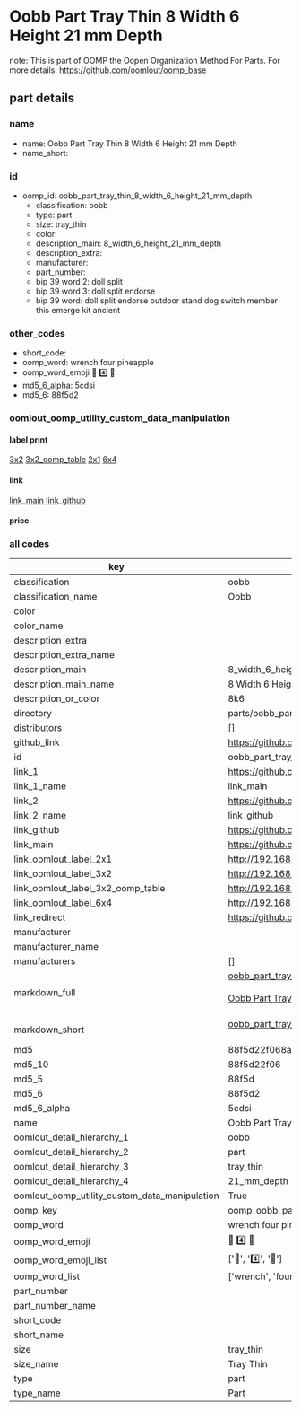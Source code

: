 # Oobb Part Tray Thin 8 Width 6 Height 21 mm Depth  

note: This is part of OOMP the Oopen Organization Method For Parts. For more details: https://github.com/oomlout/oomp_base

##  part details
  







### name
* name: Oobb Part Tray Thin 8 Width 6 Height 21 mm Depth
* name_short: 
### id
* oomp_id: oobb_part_tray_thin_8_width_6_height_21_mm_depth
  * classification: oobb
  * type: part
  * size: tray_thin
  * color: 
  * description_main: 8_width_6_height_21_mm_depth
  * description_extra: 
  * manufacturer: 
  * part_number: 
  * bip 39 word 2: doll split
  * bip 39 word 3: doll split endorse
  * bip 39 word: doll split endorse outdoor stand dog switch member this emerge kit ancient

### other_codes
* short_code: 
* oomp_word: wrench four pineapple
* oomp_word_emoji :wrench: :four: :pineapple:
* md5_6_alpha: 5cdsi
* md5_6: 88f5d2






### oomlout_oomp_utility_custom_data_manipulation
#### label print
[3x2](http://192.168.1.245:1112/?label=oomp%205cdsi)
[3x2_oomp_table](http://192.168.1.108:1112/?label=oomp%205cdsi)
[2x1](http://192.168.1.242:1112/?label=oomp%205cdsi)
[6x4](http://192.168.1.55:1112/?label=oomp%205cdsi)    

#### link

[link_main](https://github.com/oomlout/oomlout_oomp_version_1_messy/tree/main/parts/oobb_part_tray_thin_8_width_6_height_21_mm_depth) [link_github](https://github.com/oomlout/oomlout_oomp_version_1_messy/tree/main/parts/oobb_part_tray_thin_8_width_6_height_21_mm_depth)                             

#### price







### all codes 
| key | value |  
| --- | --- |  
| classification | oobb |  
| classification_name | Oobb |  
| color |  |  
| color_name |  |  
| description_extra |  |  
| description_extra_name |  |  
| description_main | 8_width_6_height_21_mm_depth |  
| description_main_name | 8 Width 6 Height 21 mm Depth |  
| description_or_color | 8k6 |  
| directory | parts/oobb_part_tray_thin_8_width_6_height_21_mm_depth |  
| distributors | [] |  
| github_link | https://github.com/oomlout/oomlout_oomp_part_src/tree/main/parts/oobb_part_tray_thin_8_width_6_height_21_mm_depth |  
| id | oobb_part_tray_thin_8_width_6_height_21_mm_depth |  
| link_1 | https://github.com/oomlout/oomlout_oomp_version_1_messy/tree/main/parts/oobb_part_tray_thin_8_width_6_height_21_mm_depth |  
| link_1_name | link_main |  
| link_2 | https://github.com/oomlout/oomlout_oomp_version_1_messy/tree/main/parts/oobb_part_tray_thin_8_width_6_height_21_mm_depth |  
| link_2_name | link_github |  
| link_github | https://github.com/oomlout/oomlout_oomp_version_1_messy/tree/main/parts/oobb_part_tray_thin_8_width_6_height_21_mm_depth |  
| link_main | https://github.com/oomlout/oomlout_oomp_version_1_messy/tree/main/parts/oobb_part_tray_thin_8_width_6_height_21_mm_depth |  
| link_oomlout_label_2x1 | http://192.168.1.242:1112/?label=oomp%205cdsi |  
| link_oomlout_label_3x2 | http://192.168.1.245:1112/?label=oomp%205cdsi |  
| link_oomlout_label_3x2_oomp_table | http://192.168.1.108:1112/?label=oomp%205cdsi |  
| link_oomlout_label_6x4 | http://192.168.1.55:1112/?label=oomp%205cdsi |  
| link_redirect | https://github.com/oomlout/oomlout_oomp_version_1_messy/tree/main/parts/oobb_part_tray_thin_8_width_6_height_21_mm_depth |  
| manufacturer |  |  
| manufacturer_name |  |  
| manufacturers | [] |  
| markdown_full | [oobb_part_tray_thin_8_width_6_height_21_mm_depth](none)<br>[](none)<br>[Oobb Part Tray Thin 8 Width 6 Height 21 Mm Depth](none)<br><br> |  
| markdown_short | [oobb_part_tray_thin_8_width_6_height_21_mm_depth](none)<br><br> |  
| md5 | 88f5d22f068adb85026a49d293b48a05 |  
| md5_10 | 88f5d22f06 |  
| md5_5 | 88f5d |  
| md5_6 | 88f5d2 |  
| md5_6_alpha | 5cdsi |  
| name | Oobb Part Tray Thin 8 Width 6 Height 21 mm Depth |  
| oomlout_detail_hierarchy_1 | oobb |  
| oomlout_detail_hierarchy_2 | part |  
| oomlout_detail_hierarchy_3 | tray_thin |  
| oomlout_detail_hierarchy_4 | 21_mm_depth |  
| oomlout_oomp_utility_custom_data_manipulation | True |  
| oomp_key | oomp_oobb_part_tray_thin_8_width_6_height_21_mm_depth |  
| oomp_word | wrench four pineapple |  
| oomp_word_emoji | :wrench: :four: :pineapple: |  
| oomp_word_emoji_list | [':wrench:', ':four:', ':pineapple:'] |  
| oomp_word_list | ['wrench', 'four', 'pineapple'] |  
| part_number |  |  
| part_number_name |  |  
| short_code |  |  
| short_name |  |  
| size | tray_thin |  
| size_name | Tray Thin |  
| type | part |  
| type_name | Part |  
